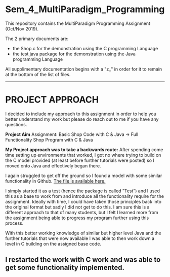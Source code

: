 # Sem_4_MultiParadigm_Programming

This repository contains the MultiParadigm Programming Assignment (Oct/Nov 2019).

The 2 primary documents are:
- the Shop.c for the demonstration using the C programming Language 
- the test.java package for the demonstration using the Java programming Language 

All supplimentary documentation begins with a "z_" in order for it to remain at the bottom of the list of files.

-------------------------

# PROJECT APPROACH
I decided to include my approach to this assignment in order to help you better understand my work but please do reach out to me if you have any questions. 

**Project Aim**
Assignment: Basic Shop Code with C & Java -> Full Functionality Shop Program with C & Java
 
**My Project approach was to take a backwards route:** 
After spending come time setting up environments that worked, I got no where trying to build on the C model provided (at least before further tutorials were posted) so I moved onto Java and effectively began there. 

I again struggled to get off the ground so I found a model with some similar functionality in Github. [The file is available here.](https://github.com/vivianamarquez-2013/Object-Oriented-Programming-with-Java/blob/master/II-8-12-OnlineShop)

I simply started it as a test (hence the package is called ”Test”) and I used this as a base to work from and introduce all the functionality require for the assignment. Ideally with time, I could have taken those principles back into the original format but sadly I did not get to do this. I am sure this is a different approach to that of many students, but I felt I learned more from the assignment being able to progress my program further using this process. 

With this better working knowledge of similar but higher level Java and the further tutorials that were now available I was able to then work down a level in C building on the assigned base code.

I restarted the work with C work and was able to get some functionality implemented.
-------------------------


